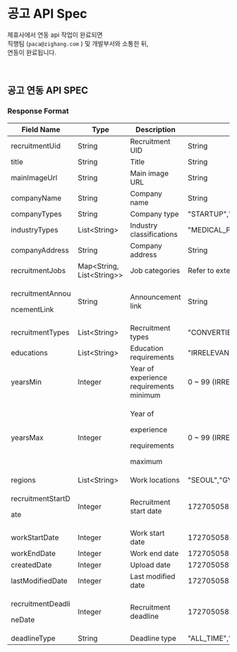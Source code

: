 # 공고 API Spec

<!-- 제휴사의 공고를 가져와 직행이 연동을 하기 위해,   -->
<!-- api 엔드포인트를 만들어줘야합니다. -->


<!-- api 엔드포인트 예시입니다. -->

<!-- > <mark style="color:green;">**`GET`**</mark> `<AFFILIATE_COMPANY_API_URL>/api/affiliate/zighang/recruitment`&#x20; -->


제휴사에서 연동 api 작업이 완료되면  
직행팀  (`paca@zighang.com` ) 및 개발부서와 소통한 뒤,  
연동이 완료됩니다.

<br>

## 공고 연동 API SPEC

<!-- 해당 api는 다음 Request, Response 스펙을 만족하도록 만들어져야 합니다. -->

<!-- ### Request Format

<mark style="color:red;">**`*`**</mark>  표시는 필수입니다.

| Field Name                             | Type                             | Description                             | Allowed Values                                                                                                                                                                                                                                  |
| -------------------------------------- | -------------------------------- | --------------------------------------- | ----------------------------------------------------------------------------------------------------------------------------------------------------------------------------------------------------------------------------------------------- |
| sort                                   | String                           | Sort criteria                           | "DEADLINE","UPLOAD"                                                                                                                                                                                                                             |
| orderBy                                | String                           | Sort order                              | "DESC","ASC"                                                                                                                                                                                                                                    |
| companyTypes                           | List\<String>                    | Company types                           | "STARTUP","MAJOR","UNICORN","MIDDLE\_MARKET","PUBLIC","ETC","FOREIGN","PUBLIC\_INSTITUTION","SMALL\_MARKET"                                                                                                                                     |
| recruitmentTypes                       | List\<String>                    | Recruitment types                       | "CONVERTIBLE\_INTERN","FULL\_TIME","CONTRACT","INDUSTRIAL\_TECHNICAL","PROFESSIONAL\_RESEARCH","OPEN\_RECRUITMENT","OCCASIONAL\_RECRUITMENT","DAY\_WORKER","EXPERIENTIAL\_INTERN"                                                               |
| educations                             | List\<String>                    | <p>Education</p><p>requirements</p>     | "IRRELEVANCE","HIGH\_SCHOOL","BACHELOR","MASTER","DOCTOR","JUNIOR\_COLLEGE"                                                                                                                                                                     |
| years                                  | <p>List&#x3C;Integer</p><p>></p> | <p>Required</p><p>experience</p>        | 0 \~ 99 (IRRELEVANCE: -1)                                                                                                                                                                                                                       |
| regions                                | List\<String>                    | <p>Recruitment</p><p>locations</p>      | "SEOUL","GYEONGGI","INCHEON","BUSAN","DAEGU","GWANGJU","DAEJEON","ULSAN","SEJONG","GANGWON","GYEONGNAM","GYEONGBUK","JEONNAM","JEONBUK","CHUNGNAM","CHUNGBUK","JEJU","ETC"                                                                      |
| deadlineTypes                          | List\<String>                    | Deadline types                          | "ALL\_TIME","CLOSE\_WHEN\_RECRUITMENT","DUE\_DATE","EXPIRED"                                                                                                                                                                                    |
| industries                             | String                           | <p>Industry</p><p>classification</p>    | "MEDICAL\_PHARMACEUTICAL\_WELFARE","MANUFACTURING\_CHEMICAL","SALES\_DISTRIBUTION","IT\_WEB\_COMMUNICATION","CONSTRUCTION","EDUCATION","MEDIA\_DESIGN","BANKING\_FINANCIAL","INSTITUTIONS\_ASSOCIATIONS","SERVICE","ETC","AGRICULTURE","MINING" |
| createdDateMin                         | Interger                         | <p>Created date</p><p>minimum</p>       | 1727050583611 (milliseconds since epoch)                                                                                                                                                                                                        |
| createdDateMax                         | Interger                         | <p>Created date</p><p>maximum</p>       | 1727050583611 (milliseconds since epoch)                                                                                                                                                                                                        |
| workStartDate                          | Interger                         | Work start date                         | 1727050583611 (milliseconds since epoch)                                                                                                                                                                                                        |
| workEndDate                            | Interger                         | Work end date                           | 1727050583611 (milliseconds since epoch)                                                                                                                                                                                                        |
| <p>lastModifiedDate</p><p>Min</p>      | Interger                         | <p>Last modified date</p><p>minimum</p> | 1727050583611 (milliseconds since epoch)                                                                                                                                                                                                        |
| <p>lastModifiedDate</p><p>Max</p>      | Integer                          | <p>Last modified date</p><p>maximum</p> | 1727050583611 (milliseconds since epoch)                                                                                                                                                                                                        |
| page<mark style="color:red;">\*</mark> | Integer                          | Limit                                   | -                                                                                                                                                                                                                                               |
| size<mark style="color:red;">\*</mark> | Integer                          | Offset                                  | 1 \~ 100                                                                                                                                                                                                                                        |

 -->

### Response Format

<table><thead><tr><th width="210">Field Name</th><th>Type</th><th>Description</th><th>Allowed Values</th></tr></thead><tbody><tr><td>recruitmentUid</td><td>String</td><td>Recruitment UID</td><td>String</td></tr><tr><td>title</td><td>String</td><td>Title</td><td>String</td></tr><tr><td>mainImageUrl</td><td>String</td><td>Main image URL</td><td>String</td></tr><tr><td>companyName</td><td>String</td><td>Company name</td><td>String</td></tr><tr><td>companyTypes</td><td>String</td><td>Company type</td><td>"STARTUP","MAJOR","UNICORN","MIDDLE_MARKET","PUBLIC","ETC","FOREIGN","PUBLIC_INSTITUTION","SMALL_MARKET"</td></tr><tr><td>industryTypes</td><td>List&#x3C;String></td><td>Industry classifications</td><td>"MEDICAL_PHARMACEUTICAL_WELFARE","MANUFACTURING_CHEMICAL","SALES_DISTRIBUTION","IT_WEB_COMMUNICATION","CONSTRUCTION","EDUCATION","MEDIA_DESIGN","BANKING_FINANCIAL","INSTITUTIONS_ASSOCIATIONS","SERVICE","ETC","AGRICULTURE","MINING"</td></tr><tr><td>companyAddress</td><td>String</td><td>Company address</td><td>String</td></tr><tr><td>recruitmentJobs</td><td>Map&#x3C;String, List&#x3C;String>></td><td>Job categories</td><td>Refer to external document</td></tr><tr><td><p>recruitmentAnnou</p><p>ncementLink</p></td><td>String</td><td>Announcement link</td><td>String</td></tr><tr><td>recruitmentTypes</td><td>List&#x3C;String></td><td>Recruitment types</td><td>"CONVERTIBLE_INTERN","FULL_TIME","CONTRACT","INDUSTRIAL_TECHNICAL","PROFESSIONAL_RESEARCH","OPEN_RECRUITMENT","OCCASIONAL_RECRUITMENT","DAY_WORKER","EXPERIENTIAL_INTERN"</td></tr><tr><td>educations</td><td>List&#x3C;String></td><td>Education requirements</td><td>"IRRELEVANCE","HIGH_SCHOOL","BACHELOR","MASTER","DOCTOR","JUNIOR_COLLEGE"</td></tr><tr><td>yearsMin</td><td>Integer</td><td>Year of experience requirements minimum</td><td>0 ~ 99 (IRRELEVANCE: -1)</td></tr><tr><td>yearsMax</td><td>Integer</td><td><p>Year of</p><p>experience</p><p>requirements</p><p>maximum</p></td><td>0 ~ 99 (IRRELEVANCE: -1)</td></tr><tr><td>regions</td><td>List&#x3C;String></td><td>Work locations</td><td>"SEOUL","GYEONGGI","INCHEON","BUSAN","DAEGU","GWANGJU","DAEJEON","ULSAN","SEJONG","GANGWON","GYEONGNAM","GYEONGBUK","JEONNAM","JEONBUK","CHUNGNAM","CHUNGBUK","JEJU","ETC"</td></tr><tr><td><p>recruitmentStartD</p><p>ate</p></td><td>Integer</td><td>Recruitment start date</td><td>1727050583611 (milliseconds since epoch)</td></tr><tr><td>workStartDate</td><td>Integer</td><td>Work start date</td><td>1727050583611 (milliseconds since epoch)</td></tr><tr><td>workEndDate</td><td>Integer</td><td>Work end date</td><td>1727050583611 (milliseconds since epoch)</td></tr><tr><td>createdDate</td><td>Integer</td><td>Upload date</td><td>1727050583611 (milliseconds since epoch)</td></tr><tr><td>lastModifiedDate</td><td>Integer</td><td>Last modified date</td><td>1727050583611 (milliseconds since epoch)</td></tr><tr><td><p>recruitmentDeadli</p><p>neDate</p></td><td>Integer</td><td>Recruitment deadline</td><td>1727050583611 (milliseconds since epoch)</td></tr><tr><td>deadlineType</td><td>String</td><td>Deadline type</td><td>"ALL_TIME","CLOSE_WHEN_RECRUITMENT","DUE_DATE","EXPIRED"</td></tr></tbody></table>





